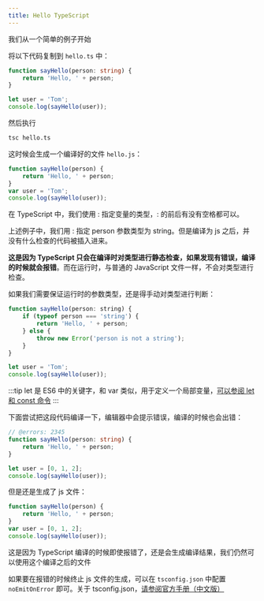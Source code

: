 ```yaml
---
title: Hello TypeScript
---
```


我们从一个简单的例子开始

将以下代码复制到 `hello.ts` 中：
```ts twoslash
function sayHello(person: string) {
    return 'Hello, ' + person;
}

let user = 'Tom';
console.log(sayHello(user));
```

然后执行

```bash
tsc hello.ts
```

这时候会生成一个编译好的文件 `hello.js`：
```js
function sayHello(person) {
    return 'Hello, ' + person;
}
var user = 'Tom';
console.log(sayHello(user));
```

在 TypeScript 中，我们使用 : 指定变量的类型，: 的前后有没有空格都可以。

上述例子中，我们用 : 指定 person 参数类型为 string。但是编译为 js 之后，并没有什么检查的代码被插入进来。

**这是因为 TypeScript 只会在编译时对类型进行静态检查，如果发现有错误，编译的时候就会报错**。而在运行时，与普通的 JavaScript 文件一样，不会对类型进行检查。

如果我们需要保证运行时的参数类型，还是得手动对类型进行判断：
```js
function sayHello(person: string) {
    if (typeof person === 'string') {
        return 'Hello, ' + person;
    } else {
        throw new Error('person is not a string');
    }
}

let user = 'Tom';
console.log(sayHello(user));
```

:::tip
let 是 ES6 中的关键字，和 var 类似，用于定义一个局部变量，[可以参阅 let 和 const 命令](https://es6.ruanyifeng.com/#docs/let)
:::

下面尝试把这段代码编译一下，编辑器中会提示错误，编译的时候也会出错：
```ts twoslash
// @errors: 2345
function sayHello(person: string) {
    return 'Hello, ' + person;
}

let user = [0, 1, 2];
console.log(sayHello(user));
```

但是还是生成了 js 文件：
```js
function sayHello(person) {
    return 'Hello, ' + person;
}
var user = [0, 1, 2];
console.log(sayHello(user));
```

这是因为 TypeScript 编译的时候即使报错了，还是会生成编译结果，我们仍然可以使用这个编译之后的文件

如果要在报错的时候终止 js 文件的生成，可以在 `tsconfig.json` 中配置 `noEmitOnError` 即可。关于 tsconfig.json，[请参阅官方手册（中文版）](https://www.typescriptlang.org/zh/docs/handbook/tsconfig-json.html)